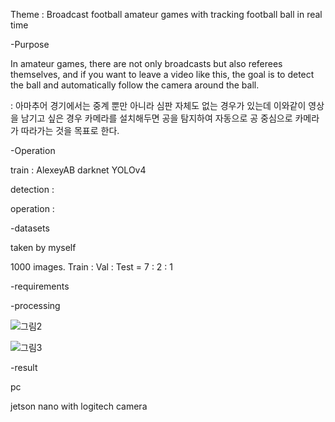 Theme : Broadcast football amateur games with tracking football ball in real time

-Purpose

In amateur games, there are not only broadcasts but also referees themselves, 
and if you want to leave a video like this, the goal is to detect the ball and automatically follow the camera around the ball.

: 아마추어 경기에서는 중계 뿐만 아니라 심판 자체도 없는 경우가 있는데 이와같이 영상을 남기고 싶은 경우 카메라를 설치해두면 공을 탐지하여 자동으로 공 중심으로 카메라가 따라가는 것을 목표로 한다.


-Operation

train : AlexeyAB darknet YOLOv4 

detection : 

operation : 

-datasets

taken by myself

1000 images. Train : Val : Test = 7 : 2 : 1

-requirements

-processing

![그림2](https://user-images.githubusercontent.com/82746560/116024856-1997ab80-a68a-11eb-809e-5dde1cfa730f.jpg)

![그림3](https://user-images.githubusercontent.com/82746560/116024868-1ef4f600-a68a-11eb-9637-2b65e1721b98.png)

-result

pc

jetson nano with logitech camera
